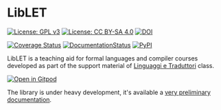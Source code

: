 # LibLET

[![License: GPL v3](https://img.shields.io/badge/License-GPL%20v3-blue.svg)](http://www.gnu.org/licenses/gpl-3.0)
[![License: CC BY-SA 4.0](https://img.shields.io/badge/License-CC%20BY--SA%204.0-blue.svg)](http://creativecommons.org/licenses/by-sa/4.0/)
[![DOI](https://zenodo.org/badge/DOI/10.5281/zenodo.2619588.svg)](https://doi.org/10.5281/zenodo.2619588)

[![Coverage Status](https://coveralls.io/repos/github/let-unimi/liblet/badge.svg?branch=master)](https://coveralls.io/github/let-unimi/liblet?branch=master)
[![DocumentationStatus](https://readthedocs.org/projects/liblet/badge/?version=latest)](https://liblet.readthedocs.io/en/latest/?badge=latest)
[![PyPI](https://img.shields.io/pypi/v/liblet.svg?color=brightgreen&logo=python&logoColor=white)](https://pypi.org/project/liblet/)

LibLET is a teaching aid for formal languages and compiler courses developed as part of the support material of [Linguaggi e Traduttori](https://let.di.unimi.it) class.

[![Open in Gitpod](https://gitpod.io/button/open-in-gitpod.svg)](https://gitpod.io/#https://github.com/let-unimi/liblet)

The library is under heavy development, it's available a [very preliminary documentation](https://liblet.rtfd.io).
